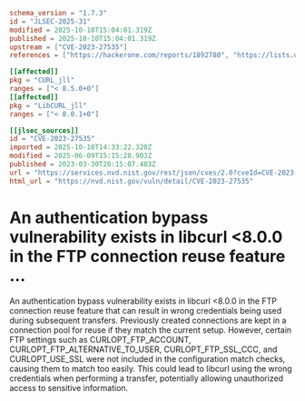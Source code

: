 ```toml
schema_version = "1.7.3"
id = "JLSEC-2025-31"
modified = 2025-10-10T15:04:01.319Z
published = 2025-10-10T15:04:01.319Z
upstream = ["CVE-2023-27535"]
references = ["https://hackerone.com/reports/1892780", "https://lists.debian.org/debian-lts-announce/2023/04/msg00025.html", "https://lists.fedoraproject.org/archives/list/package-announce%40lists.fedoraproject.org/message/36NBD5YLJXXEDZLDGNFCERWRYJQ6LAQW/", "https://security.gentoo.org/glsa/202310-12", "https://security.netapp.com/advisory/ntap-20230420-0010/", "https://hackerone.com/reports/1892780", "https://lists.debian.org/debian-lts-announce/2023/04/msg00025.html", "https://lists.fedoraproject.org/archives/list/package-announce%40lists.fedoraproject.org/message/36NBD5YLJXXEDZLDGNFCERWRYJQ6LAQW/", "https://security.gentoo.org/glsa/202310-12", "https://security.netapp.com/advisory/ntap-20230420-0010/"]

[[affected]]
pkg = "CURL_jll"
ranges = ["< 8.5.0+0"]
[[affected]]
pkg = "LibCURL_jll"
ranges = ["< 8.0.1+0"]

[[jlsec_sources]]
id = "CVE-2023-27535"
imported = 2025-10-10T14:33:22.320Z
modified = 2025-06-09T15:15:28.903Z
published = 2023-03-30T20:15:07.483Z
url = "https://services.nvd.nist.gov/rest/json/cves/2.0?cveId=CVE-2023-27535"
html_url = "https://nvd.nist.gov/vuln/detail/CVE-2023-27535"
```

# An authentication bypass vulnerability exists in libcurl <8.0.0 in the FTP connection reuse feature ...

An authentication bypass vulnerability exists in libcurl <8.0.0 in the FTP connection reuse feature that can result in wrong credentials being used during subsequent transfers. Previously created connections are kept in a connection pool for reuse if they match the current setup. However, certain FTP settings such as CURLOPT_FTP_ACCOUNT, CURLOPT_FTP_ALTERNATIVE_TO_USER, CURLOPT_FTP_SSL_CCC, and CURLOPT_USE_SSL were not included in the configuration match checks, causing them to match too easily. This could lead to libcurl using the wrong credentials when performing a transfer, potentially allowing unauthorized access to sensitive information.

